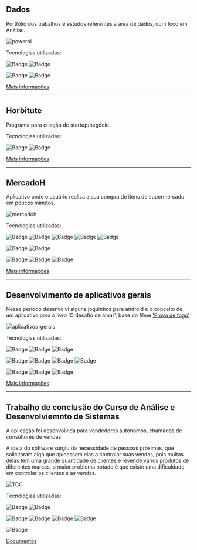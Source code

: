## Dados
Portfólio dos trabalhos e estudos referentes a área de dados, com foco em Análise.

![powerbi](https://user-images.githubusercontent.com/4234459/121735331-5dc0fd00-cacc-11eb-8792-0e403edf02e3.png)

Tecnologias utilizadas:

![Badge](https://img.shields.io/static/v1?label=PowerBi&message=Análise-de-Negócios&color=F2C811&style=for-the-badge&logo=Power-BI&logoColor=F2C811)
![Badge](https://img.shields.io/static/v1?label=Excel&message=Planilha&color=217346&style=for-the-badge&logo=Microsoft-Excel&logoColor=217346)

![Badge](https://img.shields.io/static/v1?label=Algoritmo&message=Algoritmo&color=5C5543&style=for-the-badge&logo=CodersRank&logoColor=5C5543)
![Badge](https://img.shields.io/static/v1?label=Visual-Code&message=IDE&color=007ACC&style=for-the-badge&logo=Visual-Studio&logoColor=007ACC) 

[Mais informações](./analise-dados/)

---

## Horbitute
Programa para criação de startup/negócio.

Tecnologias utilizadas:

![Badge](https://img.shields.io/static/v1?label=G-Suite&message=Escritório&color=4285F4&style=for-the-badge&logo=google-drive&logoColor=4285F4) 
![Badge](https://img.shields.io/static/v1?label=Trello&message=Escritório&color=0052CC&style=for-the-badge&logo=trello&logoColor=0052CC)

[Mais informações](./horbitute/)

---

## MercadoH
Aplicativo onde o usuário realiza a sua compra de itens de supermercado em poucos minutos.

![mercadoh](https://user-images.githubusercontent.com/4234459/121735320-5699ef00-cacc-11eb-9c19-8332dd31a9c8.png)

Tecnologias utilizadas: 

![Badge](https://img.shields.io/static/v1?label=Type-Script&message=Linguagem&color=3178C6&style=for-the-badge&logo=TypeScript&logoColor=3178C6)
![Badge](https://img.shields.io/static/v1?label=Node.JS&message=Framework&color=339933&style=for-the-badge&logo=Nodejs&logoColor=339933)
![Badge](https://img.shields.io/static/v1?label=IONIC&message=Framework&color=3880FF&style=for-the-badge&logo=ionic&logoColor=3880FF)
![Badge](https://img.shields.io/static/v1?label=angular&message=Framework&color=DD0031&style=for-the-badge&logo=angular&logoColor=DD0031)
![Badge](https://img.shields.io/static/v1?label=PostgreSQL&message=Banco-de-dados&color=4169E1&style=for-the-badge&logo=PostgreSQL&logoColor=4169E1)

![Badge](https://img.shields.io/static/v1?label=Visual-Code&message=IDE&color=007ACC&style=for-the-badge&logo=Visual-Studio&logoColor=007ACC) 
![Badge](https://img.shields.io/static/v1?label=Astah-Communit&message=IDE&color=D83B01&style=for-the-badge)

![Badge](https://img.shields.io/static/v1?label=G-Suite&message=Escritório&color=4285F4&style=for-the-badge&logo=google-drive&logoColor=4285F4) 
![Badge](https://img.shields.io/static/v1?label=Trello&message=Escritório&color=0052CC&style=for-the-badge&logo=trello&logoColor=0052CC)
![Badge](https://img.shields.io/static/v1?label=Gimp&message=Edição-de-Imagens&color=5C5543&style=for-the-badge&logo=gimp&logoColor=5C5543) 

[Mais informações](./mercadoh/)

---

## Desenvolvimento de aplicativos gerais

Nesse período desenvolvi alguns joguinhos para android e o conceito de um aplicativo para o livro 'O desafio de amar', base do filme ['Prova de fogo'](https://www.youtube.com/watch?v=Man0HhpIx0I) 

![aplicativos-gerais](https://user-images.githubusercontent.com/4234459/121735300-4eda4a80-cacc-11eb-94af-13ba7ae4422c.png)

Tecnologias utilizadas: 

![Badge](https://img.shields.io/static/v1?label=Java&message=Linguagem&color=007396&style=for-the-badge&logo=Java&logoColor=007396)
![Badge](https://img.shields.io/static/v1?label=Android&message=framework&color=3DDC84&style=for-the-badge&logo=Android&logoColor=3DDC84)
![Badge](https://img.shields.io/static/v1?label=SQLite&message=Banco-de-dados&color=003B57&style=for-the-badge&logo=SQLite&logoColor=003B57)

![Badge](https://img.shields.io/static/v1?label=NetBeans&message=IDE&color=1B6AC6&style=for-the-badge&logo=Apache-NetBeans-IDE&logoColor=1B6AC6)
![Badge](https://img.shields.io/static/v1?label=Eclipse&message=IDE&color=2C2255&style=for-the-badge&logo=Eclipse&logoColor=2C2255) 
![Badge](https://img.shields.io/static/v1?label=Android-Studio&message=IDE&color=3DDC84&style=for-the-badge&logo=Android-Studio&logoColor=3DDC84) 
![Badge](https://img.shields.io/static/v1?label=Astah-Communit&message=IDE&color=D83B01&style=for-the-badge)

![Badge](https://img.shields.io/static/v1?label=G-Suite&message=Escritório&color=4285F4&style=for-the-badge&logo=google-drive&logoColor=4285F4) 
![Badge](https://img.shields.io/static/v1?label=Gimp&message=Edição-de-Imagens&color=5C5543&style=for-the-badge&logo=gimp&logoColor=5C5543) 
![Badge](https://img.shields.io/static/v1?label=Google-Play&message=Loja&color=414141&style=for-the-badge&logo=google-play&logoColor=414141) 

[Mais informações](./aplicativos-gerais/)

---

## Trabalho de conclusão do Curso de Análise e Desenvolviemnto de Sistemas

A aplicação foi desenvolvida para vendedores autonomos, chamados de consultores de vendas.

A ideia do software surgiu da necessidade de pessoas próximas, que solicitaram algo que ajudassem elas a controlar suas vendas, pois muitas delas tem uma grande quantidade de clientes e revende vários produtos de diferentes marcas, o maior problema notado é que existe uma dificuldade em controlar os clientes e as vendas.

![TCC](https://user-images.githubusercontent.com/4234459/121735273-4255f200-cacc-11eb-9cf7-e163c7adeb72.png)

Tecnologias utilizadas: 

![Badge](https://img.shields.io/static/v1?label=Java&message=Linguagem&color=007396&style=for-the-badge&logo=Java&logoColor=007396)
![Badge](https://img.shields.io/static/v1?label=Android&message=framework&color=3DDC84&style=for-the-badge&logo=Android&logoColor=3DDC84)

![Badge](https://img.shields.io/static/v1?label=NetBeans&message=IDE&color=1B6AC6&style=for-the-badge&logo=Apache-NetBeans-IDE&logoColor=1B6AC6)
![Badge](https://img.shields.io/static/v1?label=Eclipse&message=IDE&color=2C2255&style=for-the-badge&logo=Eclipse&logoColor=2C2255) 
![Badge](https://img.shields.io/static/v1?label=Android-Studio&message=IDE&color=3DDC84&style=for-the-badge&logo=Android-Studio&logoColor=3DDC84) 
![Badge](https://img.shields.io/static/v1?label=Astah-Communit&message=IDE&color=D83B01&style=for-the-badge)

![Badge](https://img.shields.io/static/v1?label=Microsoft-office&message=Escritório&color=D83B01&style=for-the-badge&logo=Microsoft-Office&logoColor=D83B01) 

[Documentos](./hjvendas-tcc/)
